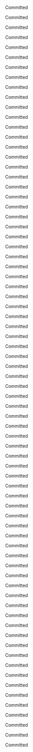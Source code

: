 Committed

Committed

Committed

Committed

Committed

Committed

Committed

Committed

Committed

Committed

Committed

Committed

Committed

Committed

Committed

Committed

Committed

Committed

Committed

Committed

Committed

Committed

Committed

Committed

Committed

Committed

Committed

Committed

Committed

Committed

Committed

Committed

Committed

Committed

Committed

Committed

Committed

Committed

Committed

Committed

Committed

Committed

Committed

Committed

Committed

Committed

Committed

Committed

Committed

Committed

Committed

Committed

Committed

Committed

Committed

Committed

Committed

Committed

Committed

Committed

Committed

Committed

Committed

Committed

Committed

Committed

Committed

Committed

Committed

Committed

Committed

Committed

Committed

Committed

Committed


